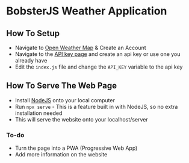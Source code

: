 # BobsterJS Weather Application

## How To Setup

- Navigate to <a href="https://openweathermap.org/">Open Weather Map</a> & Create an Account
- Navigate to the <a href="https://home.openweathermap.org/api_keys">API key page</a> and create an api key or use one you already have
- Edit the ```index.js``` file and change the ```API_KEY``` variable to the api key

## How To Serve The Web Page

- Install <a href="https://nodejs.dev/">NodeJS</a> onto your local computer
- Run ```npx serve``` - This is a feature built in with NodeJS, so no extra installation needed
- This will serve the website onto your localhost/server

### To-do

- Turn the page into a PWA (Progressive Web App)
- Add more information on the website
